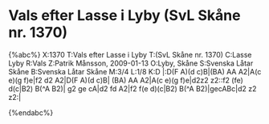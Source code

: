 # Vals efter Lasse i Lyby  (SvL Skåne nr. 1370)

{%abc%}
X:1370
T:Vals efter Lasse i Lyby 
T:(SvL Skåne nr. 1370)
C:Lasse Lyby
R:Vals
Z:Patrik Månsson, 2009-01-13
O:Lyby, Skåne
S:Svenska Låtar Skåne
B:Svenska Låtar Skåne
M:3/4
L:1/8
K:D
|:D(F A)(d c)B|(BA) AA A2|A(c e)(g f)e|f2 d2 A2|D(F A)(d c)B|
(BA) AA A2|A(c e)(g f)e|d2z2 z2::f2 (fe) d(c|B2) B(^A B2)|
g2 ge cA|d2 fd A2|f2 f(e d)(c|B2) B(^A B2)|gecABc|d2 z2 z2:|

{%endabc%}

